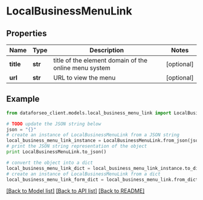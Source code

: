 # LocalBusinessMenuLink


## Properties

Name | Type | Description | Notes
------------ | ------------- | ------------- | -------------
**title** | **str** | title of the element domain of the online menu system | [optional] 
**url** | **str** | URL to view the menu | [optional] 

## Example

```python
from dataforseo_client.models.local_business_menu_link import LocalBusinessMenuLink

# TODO update the JSON string below
json = "{}"
# create an instance of LocalBusinessMenuLink from a JSON string
local_business_menu_link_instance = LocalBusinessMenuLink.from_json(json)
# print the JSON string representation of the object
print LocalBusinessMenuLink.to_json()

# convert the object into a dict
local_business_menu_link_dict = local_business_menu_link_instance.to_dict()
# create an instance of LocalBusinessMenuLink from a dict
local_business_menu_link_form_dict = local_business_menu_link.from_dict(local_business_menu_link_dict)
```
[[Back to Model list]](../README.md#documentation-for-models) [[Back to API list]](../README.md#documentation-for-api-endpoints) [[Back to README]](../README.md)


